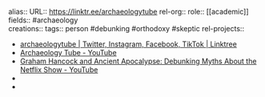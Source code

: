 alias::
URL:: https://linktr.ee/archaeologytube
rel-org::
role:: [[academic]] 
fields:: #archaeology  
creations:: 
tags:: person #debunking #orthodoxy #skeptic 
rel-projects::


- [archaeologytube | Twitter, Instagram, Facebook, TikTok | Linktree](https://linktr.ee/archaeologytube)
- [Archaeology Tube - YouTube](https://www.youtube.com/channel/UC07CjzGSWgY5lAdWZd_Ambw)
- [Graham Hancock and Ancient Apocalypse: Debunking Myths About the Netflix Show - YouTube](https://www.youtube.com/watch?v=qLFtC_OSpX4)
-
-